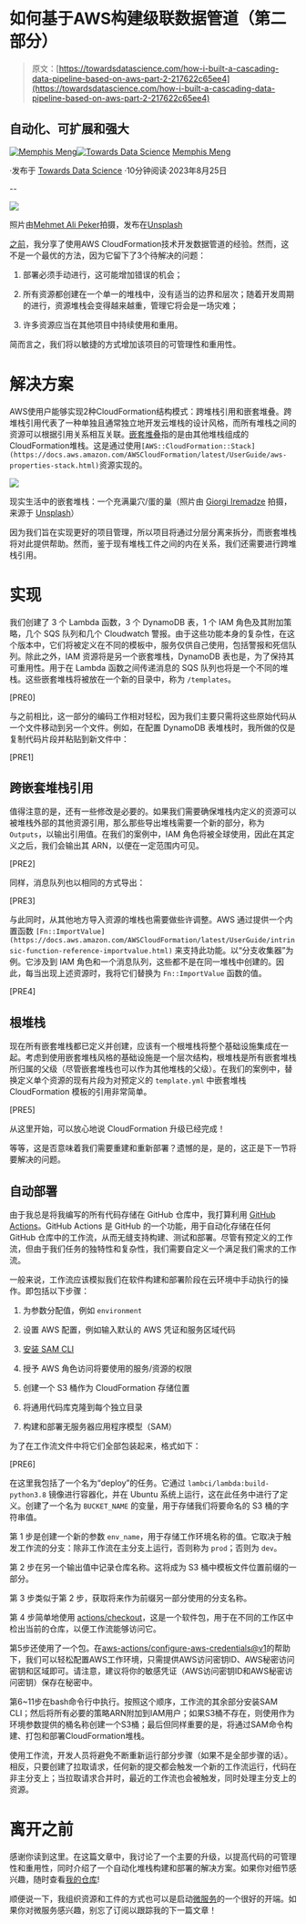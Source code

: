 # 如何基于AWS构建级联数据管道（第二部分）

> 原文：[https://towardsdatascience.com/how-i-built-a-cascading-data-pipeline-based-on-aws-part-2-217622c65ee4](https://towardsdatascience.com/how-i-built-a-cascading-data-pipeline-based-on-aws-part-2-217622c65ee4)

## 自动化、可扩展和强大

[](https://anzhemeng.medium.com/?source=post_page-----217622c65ee4--------------------------------)[![Memphis Meng](../Images/5a2b214eb5d5ab884b18224c471662c0.png)](https://anzhemeng.medium.com/?source=post_page-----217622c65ee4--------------------------------)[](https://towardsdatascience.com/?source=post_page-----217622c65ee4--------------------------------)[![Towards Data Science](../Images/a6ff2676ffcc0c7aad8aaf1d79379785.png)](https://towardsdatascience.com/?source=post_page-----217622c65ee4--------------------------------) [Memphis Meng](https://anzhemeng.medium.com/?source=post_page-----217622c65ee4--------------------------------)

·发布于 [Towards Data Science](https://towardsdatascience.com/?source=post_page-----217622c65ee4--------------------------------) ·10分钟阅读·2023年8月25日

--

![](../Images/527158d227cde2bf33b0286a233784ff.png)

照片由[Mehmet Ali Peker](https://unsplash.com/@mrpeker?utm_source=unsplash&utm_medium=referral&utm_content=creditCopyText)拍摄，发布在[Unsplash](https://unsplash.com/photos/hfiym43qBpk?utm_source=unsplash&utm_medium=referral&utm_content=creditCopyText)

[之前](https://medium.com/p/997b212a84d2)，我分享了使用AWS CloudFormation技术开发数据管道的经验。然而，这不是一个最优的方法，因为它留下了3个待解决的问题：

1.  部署必须手动进行，这可能增加错误的机会；

1.  所有资源都创建在一个单一的堆栈中，没有适当的边界和层次；随着开发周期的进行，资源堆栈会变得越来越重，管理它将会是一场灾难；

1.  许多资源应当在其他项目中持续使用和重用。

简而言之，我们将以敏捷的方式增加该项目的可管理性和重用性。

# 解决方案

AWS使用户能够实现2种CloudFormation结构模式：跨堆栈引用和嵌套堆叠。跨堆栈引用代表了一种单独且通常独立地开发云堆栈的设计风格，而所有堆栈之间的资源可以根据引用关系相互关联。[嵌套堆叠](https://docs.aws.amazon.com/AWSCloudFormation/latest/UserGuide/using-cfn-nested-stacks.html)指的是由其他堆栈组成的CloudFormation堆栈。这是通过使用`[AWS::CloudFormation::Stack](https://docs.aws.amazon.com/AWSCloudFormation/latest/UserGuide/aws-properties-stack.html)`资源实现的。

![](../Images/2ff043977326ddfcf62a296a186bd9f0.png)

现实生活中的嵌套堆栈：一个充满巢穴/蛋的巢（照片由 [Giorgi Iremadze](https://unsplash.com/@apollofotografie?utm_source=unsplash&utm_medium=referral&utm_content=creditCopyText) 拍摄，来源于 [Unsplash](https://unsplash.com/photos/lbCsrVgJ0z8?utm_source=unsplash&utm_medium=referral&utm_content=creditCopyText)）

因为我们旨在实现更好的项目管理，所以项目将通过分层分离来拆分，而嵌套堆栈将对此提供帮助。然而，鉴于现有堆栈工件之间的内在关系，我们还需要进行跨堆栈引用。

# 实现

我们创建了 3 个 Lambda 函数，3 个 DynamoDB 表，1 个 IAM 角色及其附加策略，几个 SQS 队列和几个 Cloudwatch 警报。由于这些功能本身的复杂性，在这个版本中，它们将被定义在不同的模板中，服务仅供自己使用，包括警报和死信队列。除此之外，IAM 资源将是另一个嵌套堆栈，DynamoDB 表也是，为了保持其可重用性。用于在 Lambda 函数之间传递消息的 SQS 队列也将是一个不同的堆栈。这些嵌套堆栈将被放在一个新的目录中，称为 `/templates`。

[PRE0]

与之前相比，这一部分的编码工作相对轻松，因为我们主要只需将这些原始代码从一个文件移动到另一个文件。例如，在配置 DynamoDB 表堆栈时，我所做的仅是复制代码片段并粘贴到新文件中：

[PRE1]

## 跨嵌套堆栈引用

值得注意的是，还有一些修改是必要的。如果我们需要确保堆栈内定义的资源可以被堆栈外部的其他资源引用，那么那些导出堆栈需要一个新的部分，称为 `Outputs`，以输出引用值。在我们的案例中，IAM 角色将被全球使用，因此在其定义之后，我们会输出其 ARN，以便在一定范围内可见。

[PRE2]

同样，消息队列也以相同的方式导出：

[PRE3]

与此同时，从其他地方导入资源的堆栈也需要做些许调整。AWS 通过提供一个内置函数 `[Fn::ImportValue](https://docs.aws.amazon.com/AWSCloudFormation/latest/UserGuide/intrinsic-function-reference-importvalue.html)` 来支持此功能。以“分支收集器”为例。它涉及到 IAM 角色和一个消息队列，这些都不是在同一堆栈中创建的。因此，每当出现上述资源时，我将它们替换为 `Fn::ImportValue` 函数的值。

[PRE4]

## 根堆栈

现在所有嵌套堆栈都已定义并创建，应该有一个根堆栈将整个基础设施集成在一起。考虑到使用嵌套堆栈风格的基础设施是一个层次结构，根堆栈是所有嵌套堆栈所归属的父级（尽管嵌套堆栈也可以作为其他堆栈的父级）。在我们的案例中，替换定义单个资源的现有片段为对预定义的 `template.yml` 中嵌套堆栈 CloudFormation 模板的引用非常简单。

[PRE5]

从这里开始，可以放心地说 CloudFormation 升级已经完成！

等等，这是否意味着我们需要重建和重新部署？遗憾的是，是的，这正是下一节将要解决的问题。

## 自动部署

由于我总是将我编写的所有代码存储在 GitHub 仓库中，我打算利用 [GitHub Actions](https://github.com/features/actions)。GitHub Actions 是 GitHub 的一个功能，用于自动化存储在任何 GitHub 仓库中的工作流，从而无缝支持构建、测试和部署。尽管有预定义的工作流，但由于我们任务的独特性和复杂性，我们需要自定义一个满足我们需求的工作流。

一般来说，工作流应该模拟我们在软件构建和部署阶段在云环境中手动执行的操作。即包括以下步骤：

1.  为参数分配值，例如 `environment`

1.  设置 AWS 配置，例如输入默认的 AWS 凭证和服务区域代码

1.  [安装 SAM CLI](https://docs.aws.amazon.com/serverless-application-model/latest/developerguide/install-sam-cli.html)

1.  授予 AWS 角色访问将要使用的服务/资源的权限

1.  创建一个 S3 桶作为 CloudFormation 存储位置

1.  将通用代码库克隆到每个独立目录

1.  构建和部署无服务器应用程序模型（SAM）

为了在工作流文件中将它们全部包装起来，格式如下：

[PRE6]

在这里我包括了一个名为“deploy”的任务。它通过 `lambci/lambda:build-python3.8` 镜像进行容器化，并在 Ubuntu 系统上运行，这在此任务中进行了定义。创建了一个名为 `BUCKET_NAME` 的变量，用于存储我们将要命名的 S3 桶的字符串值。

第 1 步是创建一个新的参数 `env_name`，用于存储工作环境名称的值。它取决于触发工作流的分支：除非工作流在主分支上运行，否则称为 `prod`；否则为 `dev`。

第 2 步在另一个输出值中记录仓库名称。这将成为 S3 桶中模板文件位置前缀的一部分。

第 3 步类似于第 2 步，获取将来作为前缀另一部分使用的分支名称。

第 4 步简单地使用 [actions/checkout](https://github.com/actions/checkout)，这是一个软件包，用于在不同的工作区中检出当前的仓库，以便工作流能够访问它。

第5步还使用了一个包。在[aws-actions/configure-aws-credentials@v1](https://github.com/aws-actions/configure-aws-credentials)的帮助下，我们可以轻松配置AWS工作环境，只需提供AWS访问密钥ID、AWS秘密访问密钥和区域即可。请注意，建议将你的敏感凭证（AWS访问密钥ID和AWS秘密访问密钥）保存在秘密中。

第6~11步在bash命令行中执行。按照这个顺序，工作流的其余部分安装SAM CLI；然后将所有必要的策略ARN附加到IAM用户；如果S3桶不存在，则使用作为环境参数提供的桶名称创建一个S3桶；最后但同样重要的是，将通过SAM命令构建、打包和部署CloudFormation堆栈。

使用工作流，开发人员将避免不断重新运行部分步骤（如果不是全部步骤的话）。相反，只要创建了拉取请求，任何新的提交都会触发一个新的工作流运行，代码在非主分支上；当拉取请求合并时，最近的工作流也会被触发，同时处理主分支上的资源。

# 离开之前

感谢你读到这里。在这篇文章中，我讨论了一个主要的升级，以提高代码的可管理性和重用性，同时介绍了一个自动化堆栈构建和部署的解决方案。如果你对细节感兴趣，随时查看[我的仓库](https://github.com/MemphisMeng/Cascading-ETL-pipeline/tree/main)!

顺便说一下，我组织资源和工件的方式也可以是启动[微服务](https://en.wikipedia.org/wiki/Microservices)的一个很好的开端。如果你对微服务感兴趣，别忘了订阅以跟踪我的下一篇文章！
